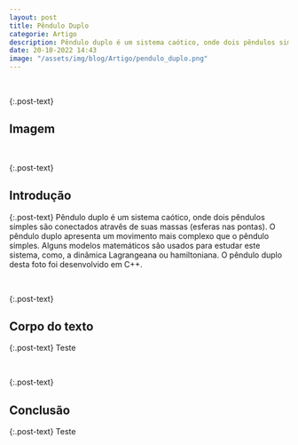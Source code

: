 ```yaml
---
layout: post
title: Pêndulo Duplo
categorie: Artigo
description: Pêndulo duplo é um sistema caótico, onde dois pêndulos simples são conectados atravês de suas massas (esferas nas pontas). O pêndulo duplo apresenta um movimento mais complexo que o pêndulo simples.
date: 20-10-2022 14:43
image: "/assets/img/blog/Artigo/pendulo_duplo.png"
---
```



<div class="post-line"></div>
<br />

{:.post-text}
## Imagem


<div class="text-center" >
  <img
    src="{{site.baseurl}}{{ post.image }}"
    class="rounded post-img" id="post-img"
    alt=""
  />
</div>
<div class="modal-img" id="modal-img">
  <span class="close"><ion-icon name="close-outline"></ion-icon></span>
  <img
    src="{{site.baseurl}}{{ post.image }}"
    class="rounded post-img modal-content" id="img-content"
    alt=""
  />
</div>
<div id="caption"></div>

<div class="post-line"></div>
<br />

{:.post-text} 
## Introdução


{:.post-text} 
Pêndulo duplo é um sistema caótico, onde dois pêndulos simples são conectados atravês de suas massas (esferas nas pontas). O pêndulo duplo apresenta um movimento mais complexo que o pêndulo simples. Alguns modelos matemáticos são usados para estudar este sistema, como, a dinâmica Lagrangeana ou hamiltoniana. O pêndulo duplo desta foto foi desenvolvido em C++.


<div class="post-line"></div>
<br />

{:.post-text}
## Corpo do texto

{:.post-text}
Teste


<div class="post-line"></div>
<br />

{:.post-text}
## Conclusão

{:.post-text}
Teste

<div class="post-line"></div>

